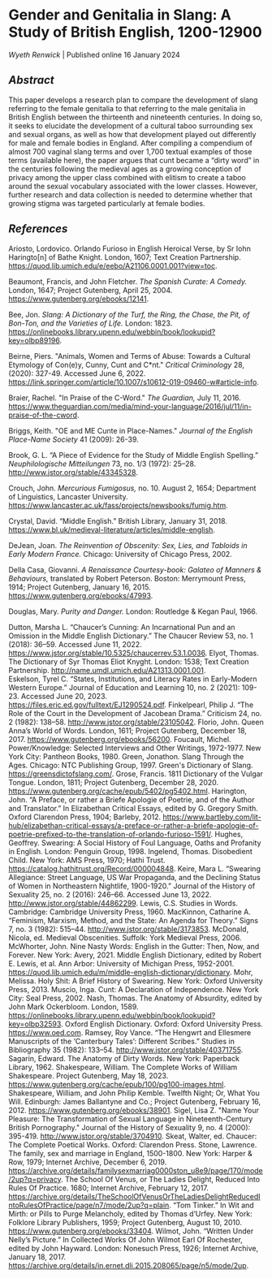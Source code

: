 # Gender and Genitalia in Slang: A Study of British English, 1200-12900

*Wyeth Renwick*
| Published online 16 January 2024

## *Abstract*

This paper develops a research plan to compare the development of slang referring to the female genitalia to that referring to the male genitalia in British English between the thirteenth and nineteenth centuries. In doing so, it seeks to elucidate the development of a cultural taboo surrounding sex and sexual organs, as well as how that development played out differently for male and female bodies in England. After compiling a compendium of almost 700 vaginal slang terms and over 1,700 textual examples of those terms (available here), the paper argues that cunt became a “dirty word” in the centuries following the medieval ages as a growing conception of privacy among the upper class combined with elitism to create a taboo around the sexual vocabulary associated with the lower classes. However, further research and data collection is needed to determine whether that growing stigma was targeted particularly at female bodies.

## *References*

Ariosto, Lordovico. Orlando Furioso in English Heroical Verse, by Sr Iohn Haringto[n] of Bathe Knight. London, 1607; Text Creation Partnership. https://quod.lib.umich.edu/e/eebo/A21106.0001.001?view=toc. 

Beaumont, Francis, and John Fletcher. *The Spanish Curate: A Comedy.* London, 1647; Project Gutenberg, April 25, 2004. https://www.gutenberg.org/ebooks/12141. 

Bee, Jon. *Slang: A Dictionary of the Turf, the Ring, the Chase, the Pit, of Bon-Ton, and the Varieties of Life.* London: 1823. https://onlinebooks.library.upenn.edu/webbin/book/lookupid?key=olbp89196. 

Beirne, Piers. "Animals, Women and Terms of Abuse: Towards a Cultural Etymology of Con(e)y, Cunny, Cunt and C*nt."  *Critical Criminology* 28, (2020): 327-49. Accessed June 6, 2022. https://link.springer.com/article/10.1007/s10612-019-09460-w#article-info. 

Braier, Rachel. "In Praise of the C-Word." *The Guardian,* July 11, 2016. https://www.theguardian.com/media/mind-your-language/2016/jul/11/in-praise-of-the-cword. 

Briggs, Keith. "OE and ME Cunte in Place-Names." *Journal of the English Place-Name Society* 41 (2009): 26-39. 

Brook, G. L. “A Piece of Evidence for the Study of Middle English Spelling.” *Neuphilologische Mitteilungen* 73, no. 1/3 (1972): 25–28. http://www.jstor.org/stable/43345328.

Crouch, John. *Mercurious Fumigosus,* no. 10. August 2, 1654; Department of Linguistics, Lancaster University. https://www.lancaster.ac.uk/fass/projects/newsbooks/fumig.htm. 

Crystal, David. “Middle English.” British Library, January 31, 2018. https://www.bl.uk/medieval-literature/articles/middle-english. 

DeJean, Joan. *The Reinvention of Obscenity: Sex, Lies, and Tabloids in Early Modern France.* Chicago: University of Chicago Press, 2002.

Della Casa, Giovanni. *A Renaissance Courtesy-book: Galateo of Manners & Behaviours,* translated by Robert Peterson. Boston: Merrymount Press, 1914; Project Gutenberg, January 16, 2015. https://www.gutenberg.org/ebooks/47993. 

Douglas, Mary. *Purity and Danger.* London: Routledge & Kegan Paul, 1966.

Dutton, Marsha L. “Chaucer’s Cunning: An Incarnational Pun and an Omission in the Middle
English Dictionary.” The Chaucer Review 53, no. 1 (2018): 36–59. Accessed June 11,
2022. https://www.jstor.org/stable/10.5325/chaucerrev.53.1.0036. 
Elyot, Thomas. The Dictionary of Syr Thomas Eliot Knyght. London: 1538; Text Creation
Partnership. http://name.umdl.umich.edu/A21313.0001.001.  
Eskelson, Tyrel C. “States, Institutions, and Literacy Rates in Early-Modern Western Europe.”
Journal of Education and Learning 10, no. 2 (2021): 109-23. Accessed June 20, 2023. https://files.eric.ed.gov/fulltext/EJ1290524.pdf. 
Finkelpearl, Philip J. “The Role of the Court in the Development of Jacobean Drama.” Criticism
24, no. 2 (1982): 138–58. http://www.jstor.org/stable/23105042.
Florio, John. Queen Anna’s World of Words. London, 1611; Project Gutenberg, December 18,
2017. https://www.gutenberg.org/ebooks/56200. 
Foucault, Michel. Power/Knowledge: Selected Interviews and Other Writings, 1972-1977. New
York City: Pantheon Books, 1980. 
Green, Jonathon. Slang Through the Ages. Chicago: NTC Publishing Group, 1997.
Green's Dictionary of Slang. https://greensdictofslang.com/. 
Grose, Francis. 1811 Dictionary of the Vulgar Tongue. London, 1811; Project Gutenberg,
December 28, 2020. https://www.gutenberg.org/cache/epub/5402/pg5402.html. 
Harington, John. “A Preface, or rather a Briefe Apologie of Poetrie, and of the Author and
Translator.” In Elizabethan Critical Essays, edited by G. Gregory Smith. Oxford Clarendon Press, 1904; Barleby, 2012. https://www.bartleby.com/lit-hub/elizabethan-critical-essays/a-preface-or-rather-a-briefe-apologie-of-poetrie-prefixed-to-the-translation-of-orlando-furioso-1591/. 
Hughes, Geoffrey. Swearing: A Social History of Foul Language, Oaths and Profanity in
English. London: Penguin Group, 1998.
Ingelend, Thomas. Disobedient Child. New York: AMS Press, 1970; Hathi Trust.
https://catalog.hathitrust.org/Record/000004848. 
Keire, Mara L. “Swearing Allegiance: Street Language, US War Propaganda, and the Declining
Status of Women in Northeastern Nightlife, 1900-1920.” Journal of the History of
Sexuality 25, no. 2 (2016): 246–66. Accessed June 13, 2022.
http://www.jstor.org/stable/44862299.
Lewis, C.S. Studies in Words. Cambridge: Cambridge University Press, 1960.
MacKinnon, Catharine A. “Feminism, Marxism, Method, and the State: An Agenda for Theory.”
Signs 7, no. 3 (1982): 515–44. http://www.jstor.org/stable/3173853.
McDonald, Nicola, ed. Medieval Obscenities. Suffolk: York Medieval Press, 2006.
McWhorter, John. Nine Nasty Words: English in the Gutter: Then, Now, and Forever. New York:
Avery, 2021.
Middle English Dictionary, edited by Robert E. Lewis, et al. Ann Arbor: University of Michigan
Press, 1952-2001. https://quod.lib.umich.edu/m/middle-english-dictionary/dictionary. 
Mohr, Melissa. Holy Shit: A Brief History of Swearing. New York: Oxford University Press,
2013. 
Muscio, Inga. Cunt: A Declaration of Independence. New York City: Seal Press, 2002.
Nash, Thomas. The Anatomy of Absurdity, edited by John Mark Ockerbloom. London, 1589.
https://onlinebooks.library.upenn.edu/webbin/book/lookupid?key=olbp32593. 
Oxford English Dictionary. Oxford: Oxford University Press. https://www.oed.com. 
Ramsey, Roy Vance. “The Hengwrt and Ellesmere Manuscripts of the ‘Canterbury Tales’:
Different Scribes.” Studies in Bibliography 35 (1982): 133–54.
http://www.jstor.org/stable/40371755. 
Sagarin, Edward. The Anatomy of Dirty Words. New York: Paperback Library, 1962.
Shakespeare, William. The Complete Works of William Shakespeare. Project Gutenberg, May 18,
2023. https://www.gutenberg.org/cache/epub/100/pg100-images.html. 
Shakespeare, William, and John Philip Kemble. Twelfth Night; Or, What You Will. Edinburgh:
James Ballantyne and Co.; Project Gutenberg, February 16, 2012. https://www.gutenberg.org/ebooks/38901. 
Sigel, Lisa Z. "Name Your Pleasure: The Transformation of Sexual Language in
Nineteenth-Century British Pornography." Journal of the History of Sexuality 9, no. 4
(2000): 395-419. http://www.jstor.org/stable/3704910.
Skeat, Walter, ed. Chaucer: The Complete Poetical Works. Oxford: Clarendon Press. 
Stone, Lawrence. The family, sex and marriage in England, 1500-1800. New York: Harper &
Row, 1979; Internet Archive, December 6, 2019. https://archive.org/details/familysexmarriag0000ston_u8e9/page/170/mode/2up?q=privacy. 
The School Of Venus, or The Ladies Delight, Reduced Into Rules Of Practice. 1680; Internet
Archive, February 12, 2017. https://archive.org/details/TheSchoolOfVenusOrTheLadiesDelightReducedIntoRulesOfPractice/page/n7/mode/2up?q=plain. 
“Tom Tinker.” In Wit and Mirth: or Pills to Purge Melancholy, edited by Thomas d’Urfey. New
York: Folklore Library Publishers, 1959; Project Gutenberg, August 10, 2010. https://www.gutenberg.org/ebooks/33404. 
Wilmot, John. “Written Under Nelly’s Picture.” In Collected Works Of John Wilmot Earl Of
Rochester, edited by John Hayward. London: Nonesuch Press, 1926; Internet Archive, January 18, 2017. https://archive.org/details/in.ernet.dli.2015.208065/page/n5/mode/2up.